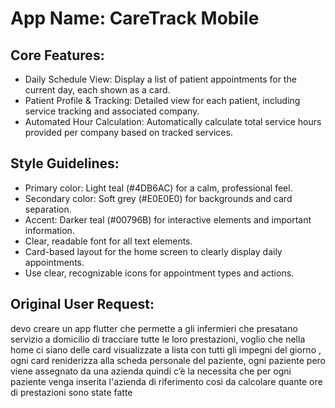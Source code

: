# **App Name**: CareTrack Mobile

## Core Features:

- Daily Schedule View: Display a list of patient appointments for the current day, each shown as a card.
- Patient Profile & Tracking: Detailed view for each patient, including service tracking and associated company.
- Automated Hour Calculation: Automatically calculate total service hours provided per company based on tracked services.

## Style Guidelines:

- Primary color: Light teal (#4DB6AC) for a calm, professional feel.
- Secondary color: Soft grey (#E0E0E0) for backgrounds and card separation.
- Accent: Darker teal (#00796B) for interactive elements and important information.
- Clear, readable font for all text elements.
- Card-based layout for the home screen to clearly display daily appointments.
- Use clear, recognizable icons for appointment types and actions.

## Original User Request:
devo creare un app flutter che permette a gli infermieri che presatano servizio a domicilio di tracciare tutte le loro prestazioni, voglio che nella home ci siano delle card visualizzate a lista con tutti gli impegni del giorno , ogni card reniderizza alla scheda personale del paziente, ogni paziente pero viene assegnato da una azienda quindi c’è la necessita che per ogni paziente venga inserita l'azienda di riferimento cosi da calcolare quante ore di prestazioni sono state fatte
  